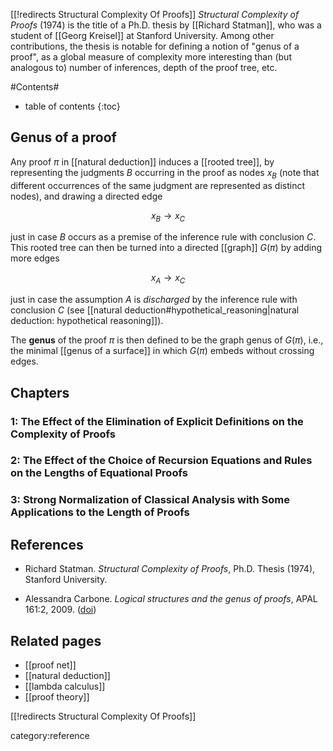 [[!redirects Structural Complexity Of Proofs]]
_Structural Complexity of Proofs_ (1974) is the title of a Ph.D. thesis by [[Richard Statman]], who was a student of [[Georg Kreisel]] at Stanford University.  Among other contributions, the thesis is notable for defining a notion of "genus of a proof", as a global measure of complexity more interesting than (but analogous to) number of inferences, depth of the proof tree, etc.

#Contents#
* table of contents
{:toc}

## Genus of a proof

Any proof $\pi$ in [[natural deduction]] induces a [[rooted tree]], by representing the judgments $B$ occurring in the proof as nodes $x_B$ (note that different occurrences of the same judgment are represented as distinct nodes), and drawing a directed edge 

$$x_B \to x_C$$

just in case $B$ occurs as a premise of the inference rule with conclusion $C$.  This rooted tree can then be turned into a directed [[graph]] $G(\pi)$ by adding more edges

$$x_A \to x_C$$

just in case the assumption $A$ is _discharged_ by the inference rule with conclusion $C$ (see [[natural deduction#hypothetical_reasoning|natural deduction: hypothetical reasoning]]).

The **genus** of the proof $\pi$ is then defined to be the graph genus of $G(\pi)$, i.e., the minimal [[genus of a surface]] in which $G(\pi)$ embeds without crossing edges.

## Chapters

### 1: The Effect of the Elimination of Explicit Definitions on the Complexity of Proofs

### 2: The Effect of the Choice of Recursion Equations and Rules on the Lengths of Equational Proofs

### 3: Strong Normalization of Classical Analysis with Some Applications to the Length of Proofs 

## References

* Richard Statman. _Structural Complexity of Proofs_, Ph.D. Thesis (1974), Stanford University.

* Alessandra Carbone. _Logical structures and the genus of proofs_, APAL 161:2, 2009. ([doi](http://dx.doi.org/10.1016/j.apal.2009.05.007))

## Related pages

* [[proof net]]
* [[natural deduction]]
* [[lambda calculus]]
* [[proof theory]]

[[!redirects Structural Complexity Of Proofs]]

category:reference